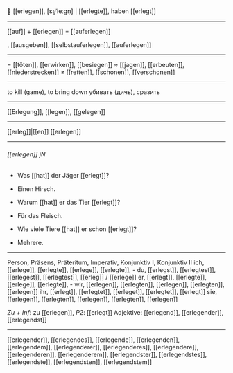 🦌 [[erlegen]], [ɛɐ̯ˈleːɡn̩] | [[erlegte]], haben [[erlegt]]

---

[[auf]] + [[erlegen]] = [[auferlegen]]

, [[ausgeben]], [[selbstauferlegen]], [[auferlegen]]

---

= [[töten]], [[erwirken]], [[besiegen]]
≈ [[jagen]], [[erbeuten]], [[niederstrecken]]
≠ [[retten]], [[schonen]], [[verschonen]]

---

to kill (game), to bring down
убивать (дичь), сразить

---

[[Erlegung]], [[legen]], [[gelegen]]

---

[[erleg]]|[[en]]
[[erlegen]]

---

###### [[erlegen]] jN

- Was [[hat]] der Jäger [[erlegt]]?
- Einen Hirsch.

- Warum [[hat]] er das Tier [[erlegt]]?
- Für das Fleisch.

- Wie viele Tiere [[hat]] er schon [[erlegt]]?
- Mehrere.

---

Person, Präsens, Präteritum, Imperativ, Konjunktiv I, Konjunktiv II
ich, [[erlege]], [[erlegte]], [[erlege]], [[erlegte]], -
du, [[erlegst]], [[erlegtest]], [[erlegest]], [[erlegtest]], [[erleg]] / [[erlege]]
er, [[erlegt]], [[erlegte]], [[erlege]], [[erlegte]], -
wir, [[erlegen]], [[erlegten]], [[erlegen]], [[erlegten]], [[erlegen]]
ihr, [[erlegt]], [[erlegtet]], [[erleget]], [[erlegtet]], [[erlegt]]
sie, [[erlegen]], [[erlegten]], [[erlegen]], [[erlegten]], [[erlegen]]

_Zu + Inf_: zu [[erlegen]], _P2_: [[erlegt]]
Adjektive: [[erlegend]], [[erlegender]], [[erlegendst]]

---

[[erlegender]], [[erlegendes]], [[erlegende]], [[erlegenden]], [[erlegendem]], [[erlegenderer]], [[erlegenderes]], [[erlegendere]], [[erlegenderen]], [[erlegenderem]], [[erlegendster]], [[erlegendstes]], [[erlegendste]], [[erlegendsten]], [[erlegendstem]]

